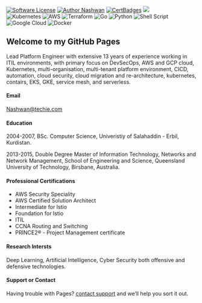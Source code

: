 
[![Software License](https://img.shields.io/badge/license-MIT-brightgreen.svg?style=flat-square)](LICENSE)
[![Author Nashwan](https://img.shields.io/badge/Author-Nashwan-brightgreen.svg?style=flat-square)](https://github.com/nbmustafa)
[![CertBadges](https://img.shields.io/badge/CertBadges-ACSA,SCS,CCNA,ITIL,PRINCE2-brightgreen.svg?style=flat-square)](https://www.linkedin.com/in/nashwan-mustafa/) 
<a href= "https://www.linkedin.com/in/nashwan-mustafa/">
  <img src="https://img.shields.io/badge/-LinkedIn-0077B5?style=flat&logo=Linkedin&logoColor=white"/>
</a>
<br />
![Kubernetes](https://img.shields.io/badge/kubernetes-%23326ce5.svg?style=for-the-badge&logo=kubernetes&logoColor=white)
![AWS](https://img.shields.io/badge/AWS-%23FF9900.svg?style=for-the-badge&logo=amazon-aws&logoColor=white)
![Terraform](https://img.shields.io/badge/terraform-%235835CC.svg?style=for-the-badge&logo=terraform&logoColor=white)
![Go](https://img.shields.io/badge/go-%2300ADD8.svg?style=for-the-badge&logo=go&logoColor=white)
![Python](https://img.shields.io/badge/python-3670A0?style=for-the-badge&logo=python&logoColor=ffdd54)
![Shell Script](https://img.shields.io/badge/shell_script-%23121011.svg?style=for-the-badge&logo=gnu-bash&logoColor=white)
![Google Cloud](https://img.shields.io/badge/GoogleCloud-%234285F4.svg?style=for-the-badge&logo=google-cloud&logoColor=white)
![Docker](https://img.shields.io/badge/docker-%230db7ed.svg?style=for-the-badge&logo=docker&logoColor=white)


## Welcome to my GitHub Pages

Lead Platform Engineer with extensive 13 years of experience working in ITIL environments, with primary focus on DevSecOps, AWS and GCP cloud, Kubernetes, multi-organisation,  multi-tenant platform environment, CICD, automation, cloud security, cloud migration and re-architecture, kubernetes, contairs, EKS, GKE, service mesh, and serverless.

#### Email
Nashwan@techie.com

#### Education
2004-2007, BSc. Computer Science, Univeristiy of Salahaddin - Erbil, Kurdistan.

2013-2015, Double Degree Master of Information Technology, Networks and Network Management, School of Engineering and Science, Queensland University of Technology, Birsbane, Australia.

#### Professional Certifications
- AWS Security Speciality
- AWS Certified Solution Architect 
- Intermediate for Istio
- Foundation for Istio
- ITIL
- CCNA Routing and Switching
- PRINCE2® - Project Management certificate

#### Research Intersts
Deep Learning, Artificial Intelligence, Cyber Security both offensive and defensive technologies.


#### Support or Contact
Having trouble with Pages? [contact support](https://nbmustafa.github.io/contact) and we’ll help you sort it out.